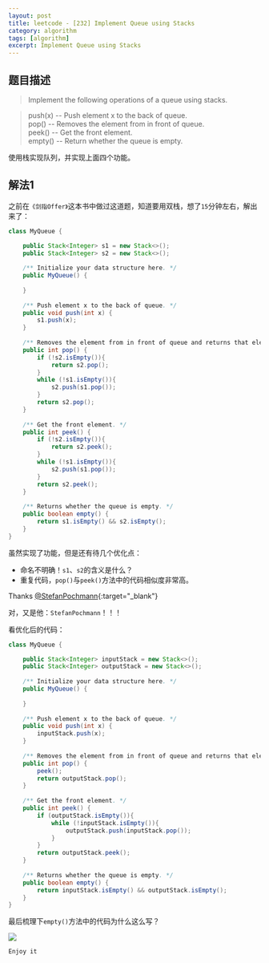 ```yaml
---
layout: post
title: leetcode - [232] Implement Queue using Stacks
category: algorithm
tags: [algorithm]
excerpt: Implement Queue using Stacks
---
```


## 题目描述  

> Implement the following operations of a queue using stacks.  

> push(x) -- Push element x to the back of queue.  
> pop() -- Removes the element from in front of queue.  
> peek() -- Get the front element.  
> empty() -- Return whether the queue is empty.  

使用栈实现队列，并实现上面四个功能。  

## 解法1

之前在`《剑指Offer》`这本书中做过这道题，知道要用双栈，想了`15`分钟左右，解出来了：  


``` java
class MyQueue {

    public Stack<Integer> s1 = new Stack<>();
    public Stack<Integer> s2 = new Stack<>();
    
    /** Initialize your data structure here. */
    public MyQueue() {
        
    }
    
    /** Push element x to the back of queue. */
    public void push(int x) {
        s1.push(x);
    }
    
    /** Removes the element from in front of queue and returns that element. */
    public int pop() {
        if (!s2.isEmpty()){
            return s2.pop();
        }
        while (!s1.isEmpty()){
            s2.push(s1.pop());
        }
        return s2.pop();
    }
    
    /** Get the front element. */
    public int peek() {
        if (!s2.isEmpty()){
            return s2.peek();
        }
        while (!s1.isEmpty()){
            s2.push(s1.pop());
        }
        return s2.peek();
    }
    
    /** Returns whether the queue is empty. */
    public boolean empty() {
        return s1.isEmpty() && s2.isEmpty();
    }
}
```


虽然实现了功能，但是还有待几个优化点：  

- 命名不明确！`s1`、`s2`的含义是什么？  
- 重复代码，`pop()`与`peek()`方法中的代码相似度非常高。  


Thanks [@StefanPochmann](https://leetcode.com/problems/implement-queue-using-stacks/discuss/64206/Short-O(1)-amortized-C%2B%2B-Java-Ruby){:target="_blank"}  


对，又是他：`StefanPochmann`！！！ 

看优化后的代码：  

``` java
class MyQueue {

    public Stack<Integer> inputStack = new Stack<>();
    public Stack<Integer> outputStack = new Stack<>();
    
    /** Initialize your data structure here. */
    public MyQueue() {
        
    }
    
    /** Push element x to the back of queue. */
    public void push(int x) {
        inputStack.push(x);
    }
    
    /** Removes the element from in front of queue and returns that element. */
    public int pop() {
        peek();
        return outputStack.pop();
    }
    
    /** Get the front element. */
    public int peek() {
        if (outputStack.isEmpty()){
            while (!inputStack.isEmpty()){
                outputStack.push(inputStack.pop());
            }
        }
        return outputStack.peek();
    }
    
    /** Returns whether the queue is empty. */
    public boolean empty() {
        return inputStack.isEmpty() && outputStack.isEmpty();
    }
}
```

最后梳理下`empty()`方法中的代码为什么这么写？  


![](https://yyc-images.oss-cn-beijing.aliyuncs.com/leetcode_232_isEmpty.png)  



`Enjoy it`